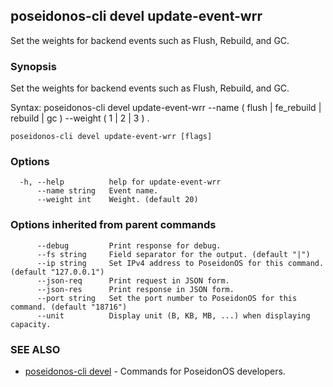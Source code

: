 ## poseidonos-cli devel update-event-wrr

Set the weights for backend events such as Flush, Rebuild, and GC.

### Synopsis


Set the weights for backend events such as Flush, Rebuild, and GC.

Syntax:
	poseidonos-cli devel update-event-wrr --name ( flush | fe_rebuild | rebuild | gc ) --weight ( 1 | 2 | 3 ) .
          

```
poseidonos-cli devel update-event-wrr [flags]
```

### Options

```
  -h, --help          help for update-event-wrr
      --name string   Event name.
      --weight int    Weight. (default 20)
```

### Options inherited from parent commands

```
      --debug         Print response for debug.
      --fs string     Field separator for the output. (default "|")
      --ip string     Set IPv4 address to PoseidonOS for this command. (default "127.0.0.1")
      --json-req      Print request in JSON form.
      --json-res      Print response in JSON form.
      --port string   Set the port number to PoseidonOS for this command. (default "18716")
      --unit          Display unit (B, KB, MB, ...) when displaying capacity.
```

### SEE ALSO

* [poseidonos-cli devel](poseidonos-cli_devel.md)	 - Commands for PoseidonOS developers.

